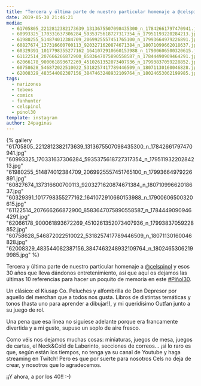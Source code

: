 ```yaml
---
title: "Tercera y última parte de nuestro particular homenaje a @celspinol y esos 30 años que lleva dándonos entretenimiento"
date: 2019-05-30 21:46:21
media: 
  - 61705805_2212812382173639_1313675507098435300_n_17842661797470941.jpg
  - 60993325_170331637306284_5935375618727317354_n_17951193220284213.jpg
  - 61980255_514874012384709_2069925557451765100_n_17993664979226891.jpg
  - 60827674_137316600700113_9203271620874671384_n_18071099662018637.jpg
  - 60329391_1017798355277162_1641072910660153988_n_17900606500320615.jpg
  - 61122514_207666266872900_8583647075890558587_n_17844490909464291.jpg
  - 62066178_900061893672269_4510261352073407936_n_17993837059228852.jpg
  - 60758628_546872022510022_5318257417789446509_n_18071130160046828.jpg
  - 62008329_483544082387156_3847463248932109764_n_18024653062199985.jpg
tags: 
  - narizones
  - tebeos
  - comics
  - fanhunter
  - celspinol
  - pinol30
template: instagram
author: 24paginas
---
```


{% gallery "61705805_2212812382173639_1313675507098435300_n_17842661797470941.jpg" "60993325_170331637306284_5935375618727317354_n_17951193220284213.jpg" "61980255_514874012384709_2069925557451765100_n_17993664979226891.jpg" "60827674_137316600700113_9203271620874671384_n_18071099662018637.jpg" "60329391_1017798355277162_1641072910660153988_n_17900606500320615.jpg" "61122514_207666266872900_8583647075890558587_n_17844490909464291.jpg" "62066178_900061893672269_4510261352073407936_n_17993837059228852.jpg" "60758628_546872022510022_5318257417789446509_n_18071130160046828.jpg" "62008329_483544082387156_3847463248932109764_n_18024653062199985.jpg" %}

Tercera y última parte de nuestro particular homenaje a [@celspinol](https://instagram.com/celspinol) y esos 30 años que lleva dándonos entretenimiento, así que aquí os dejamos las últimas 10 referencias para hacer un poquito de memoria en este [#Piñol30](/tags/pinol30).

Un clásico: el Kiusap Co. Peluches y alfombrilla de Don Depresor por aquello del merchan que a todos nos gusta. Libros de distintas temáticas y tonos (hasta uno para aprender a dibujar!), y mi queridísimo Outfan junto a su juego de rol.

Una pena que esa línea no siguiese adelante porque era francamente divertida y a mi gusto, supuso un soplo de aire fresco.

Como véis nos dejamos muchas cosas: miniaturas, juegos de mesa, juegos de cartas, el Neck&Cold de Laberinto, secciones de correos… ¡si lo raro es que, según están los tiempos, no tenga ya su canal de Youtube y haga streaming en Twitch! Pero es que por suerte para nosotros Cels no deja de crear, y nosotros que lo agradecemos.

¡¡Y ahora, a por los 40!! :-)
